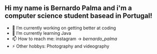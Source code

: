 ## Hi my name is Bernardo Palma and i'm a computer science student basead in Portugal!


- 🔭 I’m currently working on getting better at coding
- 🌱 I’m currently learning Java
- 📫 How to reach me: instagram -> _bernardo_palma_
- ⚡ Other hobbys: Photography and videography

